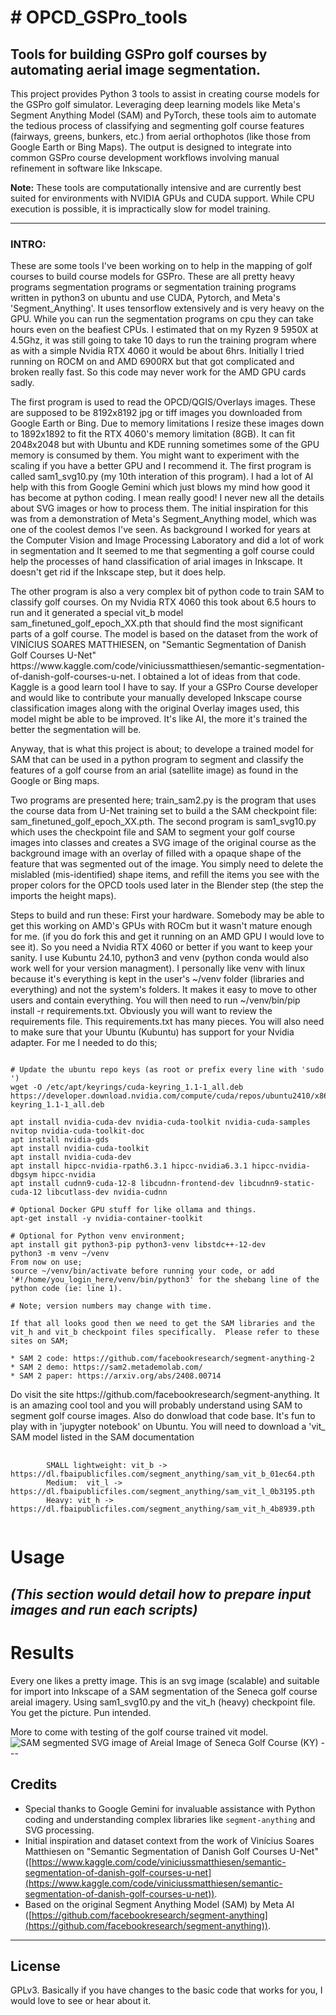 <h1># OPCD_GSPro_tools</h1></B>
<h2>Tools for building GSPro golf courses by automating aerial image segmentation. </h2>

This project provides Python 3 tools to assist in creating course models for the GSPro golf simulator. Leveraging deep learning models like Meta's Segment Anything Model (SAM) and PyTorch, these tools aim to automate the tedious process of classifying and segmenting golf course features (fairways, greens, bunkers, etc.) from aerial orthophotos (like those from Google Earth or Bing Maps). The output is designed to integrate into common GSPro course development workflows involving manual refinement in software like Inkscape.

**Note:** These tools are computationally intensive and are currently best suited for environments with NVIDIA GPUs and CUDA support. While CPU execution is possible, it is impractically slow for model training.

---

<p>
<H3>INTRO:</H3>
</p>
<p>These are some tools I've been working on to help in the mapping of golf courses to build course models for GSPro.   These are all pretty heavy programs segmentation programs or segmentation training programs written in python3 on ubuntu and use CUDA, Pytorch, and Meta's 'Segment_Anything'.  It uses tensorflow extensively and is very heavy on the GPU.   While you can run the segmentation programs on cpu they can take hours even on the beafiest CPUs.  I estimated that on my Ryzen 9 5950X at 4.5Ghz, it was still going to take 10 days to run the training program where as with a simple Nvidia RTX 4060 it would be about 6hrs.   Initially I tried running on ROCM on and AMD 6900RX but that got complicated and broken really fast.  So this code may never work for the AMD GPU cards sadly. </p>  
<p> The first program is used to read the OPCD/QGIS/Overlays images. These are supposed to be 8192x8192 jpg or tiff images you downloaded from Google Earth or Bing.  Due to memory limitations I resize these images down to 1892x1892 to fit the RTX 4060's memory limitation (8GB). It can fit 2048x2048 but with Ubuntu and KDE running sometimes some of the GPU memory is consumed by them.  You might want to experiment with the scaling if you have a better GPU and I recommend it.  The first program is called sam1_svg10.py (my 10th interation of this program).   I had a lot of AI help with this from Google Gemini which just blows my mind how good it has become at python coding.  I mean really good!  I never new all the details about SVG images or how to process them.   The initial inspiration for this was from a demonstration of Meta's Segment_Anything model, which was one of the coolest demos I've seen.   As background I worked for years at the Computer Vision and Image Processing Laboratory and did a lot of work in segmentation and It seemed to me that segmenting a golf course could help the processes of hand classification of arial images in Inkscape.  It doesn't get rid if the Inkscape step, but it does help.</p>
<p>The other program is also a very complex bit of python code to train SAM to classify golf courses.  On my Nvidia RTX 4060 this took about 6.5 hours to run and it generated a special vit_b model sam_finetuned_golf_epoch_XX.pth that should find the most significant parts of a golf course.  The model is based on the dataset from the work of VINÍCIUS SOARES MATTHIESEN, on "Semantic Segmentation of Danish Golf Courses U-Net" https://www.kaggle.com/code/viniciussmatthiesen/semantic-segmentation-of-danish-golf-courses-u-net.  I obtained a lot of ideas from that code.  Kaggle is a good learn tool I have to say.  If your a GSPro Course developer and would like to contribute your manually developed Inkscape course classification images along with the original Overlay images used, this model might be able to be improved. It's like AI, the more it's trained the better the segmentation will be.</p>
<p>Anyway, that is what this project is about; to develope a trained model for SAM that can be used in a python program to segment and classify the features of a golf course from an arial (satellite image) as found in the Google or Bing maps. </p>
<p>Two programs are presented here;  train_sam2.py is the program that uses the course data from U-Net training set to build a the SAM checkpoint file: sam_finetuned_golf_epoch_XX.pth. The second program is sam1_svg10.py which uses the checkpoint file and SAM to segment your golf course images into classes and creates a SVG image of the original course as the background image with an overlay of filled with a opaque shape of the feature that was segmented out of the image.   You simply need to delete the mislabled (mis-identified) shape items, and refill the items you see with the proper colors for the OPCD tools used later in the Blender step (the step the imports the height maps).  </p>
<p></p>Steps to build and run these:   First your hardware.  Somebody may be able to get this working on AMD's GPUs with ROCm but it wasn't mature enough for me. (if you do fork this and get it running on an AMD GPU I would love to see it).   So you need a Nvidia RTX 4060 or better if you want to keep your sanity.  I use Kubuntu 24.10, python3 and venv (python conda would also work well for your version managment).  I personally like venv with linux because it's everything is kept in the user's ~/venv folder (libraries and everything) and not the system's folders.   It makes it easy to move to other users and contain everything.   You will then need to run ~/venv/bin/pip install -r requirements.txt.   Obviously you will want to review the requirements file.   This requirements.txt has many pieces.  You will also need to make sure that your Ubuntu (Kubuntu) has support for your Nvidia adapter.  For me I needed to do this; </p>

<pre><code>
# Update the ubuntu repo keys (as root or prefix every line with 'sudo ')
wget -O /etc/apt/keyrings/cuda-keyring_1.1-1_all.deb https://developer.download.nvidia.com/compute/cuda/repos/ubuntu2410/x86_64/cuda-keyring_1.1-1_all.deb

apt install nvidia-cuda-dev nvidia-cuda-toolkit nvidia-cuda-samples nvitop nvidia-cuda-toolkit-doc 
apt install nvidia-gds
apt install nvidia-cuda-toolkit
apt install nvidia-cuda-dev
apt install hipcc-nvidia-rpath6.3.1 hipcc-nvidia6.3.1 hipcc-nvidia-dbgsym hipcc-nvidia 
apt install cudnn9-cuda-12-8 libcudnn-frontend-dev libcudnn9-static-cuda-12 libcutlass-dev nvidia-cudnn

# Optional Docker GPU stuff for like ollama and things. 
apt-get install -y nvidia-container-toolkit

# Optional for Python venv environment;
apt install git python3-pip python3-venv libstdc++-12-dev
python3 -m venv ~/venv
From now on use; 
source ~/venv/bin/activate before running your code, or add '#!/home/you_login_here/venv/bin/python3' for the shebang line of the python code (ie: line 1).

# Note; version numbers may change with time. 

If that all looks good then we need to get the SAM libraries and the vit_h and vit_b checkpoint files specifically.  Please refer to these sites on SAM;

* SAM 2 code: https://github.com/facebookresearch/segment-anything-2
* SAM 2 demo: https://sam2.metademolab.com/
* SAM 2 paper: https://arxiv.org/abs/2408.00714
</code></pre>

<p> Do visit the site https://github.com/facebookresearch/segment-anything.   It is an amazing cool tool and you will probably understand using SAM to segment golf course images.  Also do donwload that code base.  It's fun to play with in 'jupygter notebook' on Ubuntu.  You will need to download a 'vit_ SAM model listed in the SAM documentation</p>
<pre>
    <code>
        SMALL lightweight: vit_b -> https://dl.fbaipublicfiles.com/segment_anything/sam_vit_b_01ec64.pth
        Medium:  vit_l -> https://dl.fbaipublicfiles.com/segment_anything/sam_vit_l_0b3195.pth
        Heavy: vit_h -> https://dl.fbaipublicfiles.com/segment_anything/sam_vit_h_4b8939.pth
    </code>
</pre>

# Usage

*(This section would detail how to prepare input images and run each scripts)*
--

# Results
<p> Every one likes a pretty image.  This is an svg image (scalable) and suitable for import into Inkscape of a SAM segmentation of the 
    Seneca golf course areial imagery. Using sam1_svg10.py and the vit_h (heavy) checkpoint file. You get the picture. Pun intended. </p>
    More to come with testing of the golf course trained vit model. 
<img src="Seneca_B_Inner.svg" alt="SAM segmented SVG image of Areial Image of Seneca Golf Course (KY)">
---

## Credits

* Special thanks to Google Gemini for invaluable assistance with Python coding and understanding complex libraries like `segment-anything` and SVG processing.
* Initial inspiration and dataset context from the work of Vinícius Soares Matthiesen on "Semantic Segmentation of Danish Golf Courses U-Net" ([https://www.kaggle.com/code/viniciussmatthiesen/semantic-segmentation-of-danish-golf-courses-u-net](https://www.kaggle.com/code/viniciussmatthiesen/semantic-segmentation-of-danish-golf-courses-u-net)).
* Based on the original Segment Anything Model (SAM) by Meta AI ([https://github.com/facebookresearch/segment-anything](https://github.com/facebookresearch/segment-anything)).

---

## License

GPLv3.  Basically if you have changes to the basic code that works for you, I would love to see or hear about it.  
